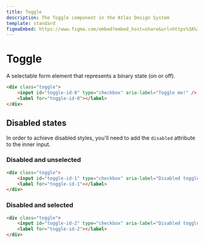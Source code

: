 ```yaml
---
title: Toggle
description: The Toggle component in the Atlas Design System
template: standard
figmaEmbed: https://www.figma.com/embed?embed_host=share&url=https%3A%2F%2Fwww.figma.com%2Ffile%2FuVA2amRR71yJZ0GS6RI6zL%2F%25F0%259F%258C%259E-Atlas-Design-Library%3Fnode-id%3D838%253A851
---
```


# Toggle

A selectable form element that represents a binary state (on or off).

```html
<div class="toggle">
	<input id="toggle-id-0" type="checkbox" aria-label="Toggle me!" />
	<label for="toggle-id-0"></label>
</div>
```

## Disabled states

In order to achieve disabled styles, you'll need to add the `disabled` attribute to the inner input.

### Disabled and unselected

```html
<div class="toggle">
	<input id="toggle-id-1" type="checkbox" aria-label="Disabled toggle" disabled />
	<label for="toggle-id-1"></label>
</div>
```

### Disabled and selected

```html
<div class="toggle">
	<input id="toggle-id-2" type="checkbox" aria-label="Disabled toggle" checked disabled />
	<label for="toggle-id-2"></label>
</div>
```
